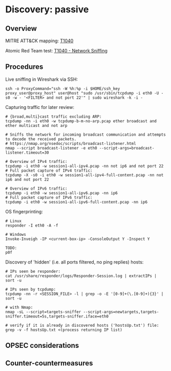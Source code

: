 
# Discovery: passive

## Overview

MITRE ATT&CK mapping: [T1040](https://attack.mitre.org/techniques/T1040/)

Atomic Red Team test: [T1040 - Network Sniffing](https://github.com/redcanaryco/atomic-red-team/blob/master/atomics/T1040/T1040.md)

## Procedures

Live sniffing in Wireshark via SSH:

```
ssh -o ProxyCommand="ssh -W %h:%p -i $HOME/ssh_key proxy_user@proxy_host" user@host "sudo /usr/sbin/tcpdump -i eth0 -U -s0 -w - '<FILTER> and not port 22'" | sudo wireshark -k -i -
```

Capturing traffic for later review:

```
# {broad,multi}cast traffic excluding ARP:
tcpdump -nn -i eth0 -w tcpdump-b-m-no-arp.pcap ether broadcast and ether multicast and not arp

# Sniffs the network for incoming broadcast communication and attempts to decode the received packets.
# https://nmap.org/nsedoc/scripts/broadcast-listener.html
nmap --script broadcast-listener -e eth0 --script-args=broadcast-listener.timeout=30

# Overview of IPv4 traffic:
tcpdump -i eth0 -w session1-all-ipv4.pcap -nn not ip6 and not port 22
# Full packet capture of IPv4 traffic:
tcpdump -X -s0 -i eth0 -w session1-all-ipv4-full-content.pcap -nn not ip6 and not port 22

# Overview of IPv6 traffic:
tcpdump -i eth0 -w session1-all-ipv6.pcap -nn ip6
# Full packet capture of IPv6 traffic:
tcpdump -i eth0 -w session1-all-ipv6-full-content.pcap -nn ip6
```

OS fingerprinting:

```
# Linux
responder -I eth0 -A -f

# Windows
Invoke-Inveigh -IP <current-box-ip> -ConsoleOutput Y -Inspect Y

TODO:
p0f
```

Discovery of 'hidden' (i.e. all ports filtered, no ping replies) hosts:

```
# IPs seen be responder:
cat /usr/share/responder/logs/Responder-Session.log | extractIPs | sort -u

# IPs seen by tcpdump:
tcpdump -nn -r <SESSION_FILE> -l | grep -o -E '[0-9]+(\.[0-9]+){3}' | sort -u

# with Nmap:
nmap -sL --script=targets-sniffer --script-args=newtargets,targets-sniffer.timeout=5s,targets-sniffer.iface=eth0

# verify if it is already in discovered hosts ('hostsUp.txt') file:
grep -v -f hostsUp.txt <(process returning IP list)
```

## OPSEC considerations

## Counter-countermeasures
